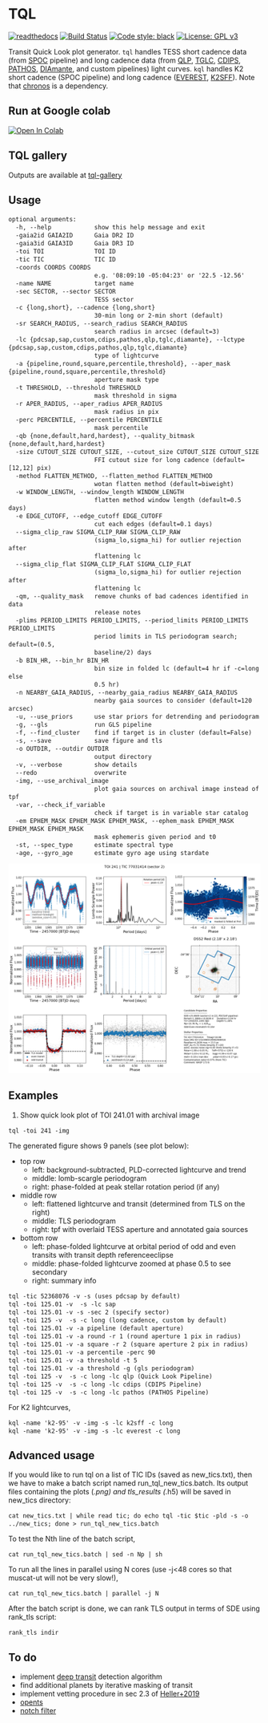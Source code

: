 # TQL

[![readthedocs](https://readthedocs.org/projects/tql/badge/?version=latest)](https://tql.readthedocs.io/en/latest/)
[![Build Status](https://travis-ci.com/jpdeleon/tql.svg?branch=master)](https://travis-ci.com/jpdeleon/tql)
[![Code style: black](https://img.shields.io/badge/code%20style-black-000000.svg)](https://github.com/ambv/black)
[![License: GPL v3](https://img.shields.io/badge/license-GPLv3-blue.svg)](https://www.gnu.org/licenses/gpl-3.0)

Transit Quick Look plot generator.
`tql` handles TESS short cadence data (from [SPOC](https://archive.stsci.edu/hlsp/tess-spoc) pipeline) and long cadence data (from [QLP](http://archive.stsci.edu/hlsp/qlp), [TGLC](https://archive.stsci.edu/hlsp/tglc), [CDIPS](http://archive.stsci.edu/hlsp/cdips), [PATHOS](http://archive.stsci.edu/hlsp/qlp), [DIAmante](http://archive.stsci.edu/hlsp/diamante), and custom pipelines) light curves.
`kql` handles K2 short cadence (SPOC pipeline) and long cadence ([EVEREST](https://archive.stsci.edu/hlsp/everest), [K2SFF](https://archive.stsci.edu/hlsp/)).
Note that [chronos](https://github.com/jpdeleon/chronos) is a dependency.

## Run at Google colab

<a href="https://colab.research.google.com/github/jpdeleon/tql/blob/master/notebooks/examples.ipynb" target="_parent"><img src="https://colab.research.google.com/assets/colab-badge.svg" alt="Open In Colab"/></a>

## TQL gallery
Outputs are available at [tql-gallery](https://jpdeleon.github.io/tql-gallery)

## Usage

```shell
optional arguments:
  -h, --help            show this help message and exit
  -gaia2id GAIA2ID      Gaia DR2 ID
  -gaia3id GAIA3ID      Gaia DR3 ID
  -toi TOI              TOI ID
  -tic TIC              TIC ID
  -coords COORDS COORDS
                        e.g. '08:09:10 -05:04:23' or '22.5 -12.56'
  -name NAME            target name
  -sec SECTOR, --sector SECTOR
                        TESS sector
  -c {long,short}, --cadence {long,short}
                        30-min long or 2-min short (default)
  -sr SEARCH_RADIUS, --search_radius SEARCH_RADIUS
                        search radius in arcsec (default=3)
  -lc {pdcsap,sap,custom,cdips,pathos,qlp,tglc,diamante}, --lctype {pdcsap,sap,custom,cdips,pathos,qlp,tglc,diamante}
                        type of lightcurve
  -a {pipeline,round,square,percentile,threshold}, --aper_mask {pipeline,round,square,percentile,threshold}
                        aperture mask type
  -t THRESHOLD, --threshold THRESHOLD
                        mask threshold in sigma
  -r APER_RADIUS, --aper_radius APER_RADIUS
                        mask radius in pix
  -perc PERCENTILE, --percentile PERCENTILE
                        mask percentile
  -qb {none,default,hard,hardest}, --quality_bitmask {none,default,hard,hardest}
  -size CUTOUT_SIZE CUTOUT_SIZE, --cutout_size CUTOUT_SIZE CUTOUT_SIZE
                        FFI cutout size for long cadence (default=[12,12] pix)
  -method FLATTEN_METHOD, --flatten_method FLATTEN_METHOD
                        wotan flatten method (default=biweight)
  -w WINDOW_LENGTH, --window_length WINDOW_LENGTH
                        flatten method window length (default=0.5 days)
  -e EDGE_CUTOFF, --edge_cutoff EDGE_CUTOFF
                        cut each edges (default=0.1 days)
  --sigma_clip_raw SIGMA_CLIP_RAW SIGMA_CLIP_RAW
                        (sigma_lo,sigma_hi) for outlier rejection after
                        flattening lc
  --sigma_clip_flat SIGMA_CLIP_FLAT SIGMA_CLIP_FLAT
                        (sigma_lo,sigma_hi) for outlier rejection after
                        flattening lc
  -qm, --quality_mask   remove chunks of bad cadences identified in data
                        release notes
  -plims PERIOD_LIMITS PERIOD_LIMITS, --period_limits PERIOD_LIMITS PERIOD_LIMITS
                        period limits in TLS periodogram search; default=(0.5,
                        baseline/2) days
  -b BIN_HR, --bin_hr BIN_HR
                        bin size in folded lc (default=4 hr if -c=long else
                        0.5 hr)
  -n NEARBY_GAIA_RADIUS, --nearby_gaia_radius NEARBY_GAIA_RADIUS
                        nearby gaia sources to consider (default=120 arcsec)
  -u, --use_priors      use star priors for detrending and periodogram
  -g, --gls             run GLS pipeline
  -f, --find_cluster    find if target is in cluster (default=False)
  -s, --save            save figure and tls
  -o OUTDIR, --outdir OUTDIR
                        output directory
  -v, --verbose         show details
  --redo                overwrite
  -img, --use_archival_image
                        plot gaia sources on archival image instead of tpf
  -var, --check_if_variable
                        check if target is in variable star catalog
  -em EPHEM_MASK EPHEM_MASK EPHEM_MASK, --ephem_mask EPHEM_MASK EPHEM_MASK EPHEM_MASK
                        mask ephemeris given period and t0
  -st, --spec_type      estimate spectral type
  -age, --gyro_age      estimate gyro age using stardate
```

![img](./docs/img/TOI241_s02_pdcsap_sc.png)

## Examples

1. Show quick look plot of TOI 241.01 with archival image

```shell
tql -toi 241 -img
```

The generated figure shows 9 panels (see plot below):

* top row
  * left: background-subtracted, PLD-corrected lightcurve and trend
  * middle: lomb-scargle periodogram
  * right: phase-folded at peak stellar rotation period (if any)
* middle row
  * left: flattened lightcurve and transit (determined from TLS on the right)
  * middle: TLS periodogram
  * right: tpf with overlaid TESS aperture and annotated gaia sources
* bottom row
  * left: phase-folded lightcurve at orbital period of odd and even transits with transit depth referenceeclipse
  * middle: phase-folded lightcurve zoomed at phase 0.5 to see secondary 
  * right: summary info

```shell
tql -tic 52368076 -v -s (uses pdcsap by default)
tql -toi 125.01 -v  -s -lc sap
tql -toi 125.01 -v -s -sec 2 (specify sector)
tql -toi 125 -v  -s -c long (long cadence, custom by default)
tql -toi 125.01 -v -a pipeline (default aperture)
tql -toi 125.01 -v -a round -r 1 (round aperture 1 pix in radius)
tql -toi 125.01 -v -a square -r 2 (square aperture 2 pix in radius)
tql -toi 125.01 -v -a percentile -perc 90
tql -toi 125.01 -v -a threshold -t 5
tql -toi 125.01 -v -a threshold -g (gls periodogram)
tql -toi 125 -v  -s -c long -lc qlp (Quick Look Pipeline)
tql -toi 125 -v  -s -c long -lc cdips (CDIPS Pipeline)
tql -toi 125 -v  -s -c long -lc pathos (PATHOS Pipeline)
```

For K2 lightcurves,
```shell
kql -name 'k2-95' -v -img -s -lc k2sff -c long              
kql -name 'k2-95' -v -img -s -lc everest -c long              
```

## Advanced usage

If you would like to run tql on a list of TIC IDs (saved as new_tics.txt), then we have to make a batch script named run_tql_new_tics.batch. Its output files containing the plots (*.png) and tls_results (*.h5) will be saved in new_tics directory:

```shell
cat new_tics.txt | while read tic; do echo tql -tic $tic -pld -s -o ../new_tics; done > run_tql_new_tics.batch
```

To test the Nth line of the batch script,

```shell
cat run_tql_new_tics.batch | sed -n Np | sh
```

To run all the lines in parallel using N cores (use -j<48 cores so that muscat-ut will not be very slow!),

```shell
cat run_tql_new_tics.batch | parallel -j N
```

After the batch script is done, we can rank TLS output in terms of SDE using rank_tls script:

```shell
rank_tls indir
```

## To do
* implement [deep transit](https://github.com/ckm3/Deep-Transit) detection algorithm
* find additional planets by iterative masking of transit
* implement vetting procedure in sec 2.3 of [Heller+2019](https://arxiv.org/pdf/1905.09038.pdf)
* [opents](https://github.com/hpparvi/opents)
* [notch filter](https://github.com/arizzuto/Notch_and_LOCoR)
